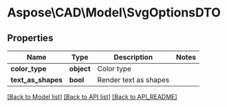 # Aspose\CAD\Model\SvgOptionsDTO

## Properties
Name | Type | Description | Notes
------------ | ------------- | ------------- | -------------
**color_type** | **object** | Color type | 
**text_as_shapes** | **bool** | Render text as shapes | 

[[Back to Model list]](API_README.md#documentation-for-models) [[Back to API list]](API_README.md#documentation-for-api-endpoints) [[Back to API_README]](API_README.md)

